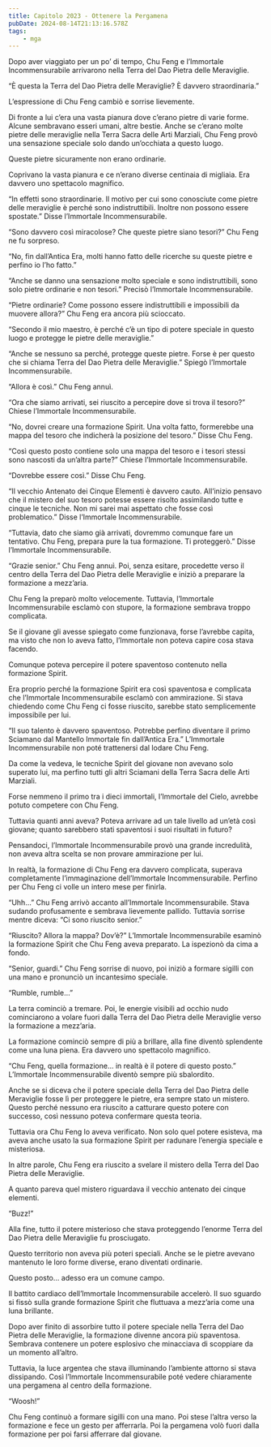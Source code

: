```yaml
---
title: Capitolo 2023 - Ottenere la Pergamena
pubDate: 2024-08-14T21:13:16.578Z
tags:
    - mga
---
```





Dopo aver viaggiato per un po’ di tempo, Chu Feng e l’Immortale Incommensurabile arrivarono nella Terra del Dao Pietra delle Meraviglie.


“È questa la Terra del Dao Pietra delle Meraviglie? È davvero straordinaria.”


L’espressione di Chu Feng cambiò e sorrise lievemente.


Di fronte a lui c’era una vasta pianura dove c’erano pietre di varie forme. Alcune sembravano esseri umani, altre bestie. Anche se c’erano molte pietre delle meraviglie nella Terra Sacra delle Arti Marziali, Chu Feng provò una sensazione speciale solo dando un’occhiata a questo luogo.


Queste pietre sicuramente non erano ordinarie.


Coprivano la vasta pianura e ce n’erano diverse centinaia di migliaia. Era davvero uno spettacolo magnifico.


“In effetti sono straordinarie. Il motivo per cui sono conosciute come pietre delle meraviglie è perché sono indistruttibili. Inoltre non possono essere spostate.” Disse l’Immortale Incommensurabile.


“Sono davvero così miracolose? Che queste pietre siano tesori?” Chu Feng ne fu sorpreso.

“No, fin dall’Antica Era, molti hanno fatto delle ricerche su queste pietre e perfino io l’ho fatto.”

“Anche se danno una sensazione molto speciale e sono indistruttibili, sono solo pietre ordinarie e non tesori.” Precisò l’Immortale Incommensurabile.


“Pietre ordinarie? Come possono essere indistruttibili e impossibili da muovere allora?” Chu Feng era ancora più scioccato.


“Secondo il mio maestro, è perché c’è un tipo di potere speciale in questo luogo e protegge le pietre delle meraviglie.”


“Anche se nessuno sa perché, protegge queste pietre. Forse è per questo che si chiama Terra del Dao Pietra delle Meraviglie.” Spiegò l’Immortale Incommensurabile.

“Allora è così.” Chu Feng annuì.

“Ora che siamo arrivati, sei riuscito a percepire dove si trova il tesoro?” Chiese l’Immortale Incommensurabile.


“No, dovrei creare una formazione Spirit. Una volta fatto, formerebbe una mappa del tesoro che indicherà la posizione del tesoro.” Disse Chu Feng.


“Così questo posto contiene solo una mappa del tesoro e i tesori stessi sono nascosti da un’altra parte?” Chiese l’Immortale Incommensurabile.

“Dovrebbe essere così.” Disse Chu Feng.

“Il vecchio Antenato dei Cinque Elementi è davvero cauto. All’inizio pensavo che il mistero del suo tesoro potesse essere risolto assimilando tutte e cinque le tecniche. Non mi sarei mai aspettato che fosse così problematico.” Disse l’Immortale Incommensurabile.


“Tuttavia, dato che siamo già arrivati, dovremmo comunque fare un tentativo. Chu Feng, prepara pure la tua formazione. Ti proteggerò.” Disse l’Immortale Incommensurabile.

“Grazie senior.” Chu Feng annuì. Poi, senza esitare, procedette verso il centro della Terra del Dao Pietra delle Meraviglie e iniziò a preparare la formazione a mezz’aria.


Chu Feng la preparò molto velocemente. Tuttavia, l’Immortale Incommensurabile esclamò con stupore, la formazione sembrava troppo complicata.


Se il giovane gli avesse spiegato come funzionava, forse l’avrebbe capita, ma visto che non lo aveva fatto, l’Immortale non poteva capire cosa stava facendo.


Comunque poteva percepire il potere spaventoso contenuto nella formazione Spirit.


Era proprio perché la formazione Spirit era così spaventosa e complicata che l’Immortale Incommensurabile esclamò con ammirazione. Si stava chiedendo come Chu Feng ci fosse riuscito, sarebbe stato semplicemente impossibile per lui.


“Il suo talento è davvero spaventoso. Potrebbe perfino diventare il primo Sciamano dal Mantello Immortale fin dall’Antica Era.” L’Immortale Incommensurabile non poté trattenersi dal lodare Chu Feng.


Da come la vedeva, le tecniche Spirit del giovane non avevano solo superato lui, ma perfino tutti gli altri Sciamani della Terra Sacra delle Arti Marziali.


Forse nemmeno il primo tra i dieci immortali, l’Immortale del Cielo, avrebbe potuto competere con Chu Feng.


Tuttavia quanti anni aveva? Poteva arrivare ad un tale livello ad un’età così giovane; quanto sarebbero stati spaventosi i suoi risultati in futuro?


Pensandoci, l’Immortale Incommensurabile provò una grande incredulità, non aveva altra scelta se non provare ammirazione per lui.


In realtà, la formazione di Chu Feng era davvero complicata, superava completamente l’immaginazione dell’Immortale Incommensurabile. Perfino per Chu Feng ci volle un intero mese per finirla.


“Uhh…” Chu Feng arrivò accanto all’Immortale Incommensurabile. Stava sudando profusamente e sembrava lievemente pallido. Tuttavia sorrise mentre diceva: “Ci sono riuscito senior.”


“Riuscito? Allora la mappa? Dov’è?” L’Immortale Incommensurabile esaminò la formazione Spirit che Chu Feng aveva preparato. La ispezionò da cima a fondo.


“Senior, guardi.” Chu Feng sorrise di nuovo, poi iniziò a formare sigilli con una mano e pronunciò un incantesimo speciale.

“Rumble, rumble…”

La terra cominciò a tremare. Poi, le energie visibili ad occhio nudo cominciarono a volare fuori dalla Terra del Dao Pietra delle Meraviglie verso la formazione a mezz’aria.


La formazione cominciò sempre di più a brillare, alla fine diventò splendente come una luna piena. Era davvero uno spettacolo magnifico.

“Chu Feng, quella formazione… in realtà è il potere di questo posto.” L’Immortale Incommensurabile diventò sempre più sbalordito.


Anche se si diceva che il potere speciale della Terra del Dao Pietra delle Meraviglie fosse lì per proteggere le pietre, era sempre stato un mistero. Questo perché nessuno era riuscito a catturare questo potere con successo, così nessuno poteva confermare questa teoria.


Tuttavia ora Chu Feng lo aveva verificato. Non solo quel potere esisteva, ma aveva anche usato la sua formazione Spirit per radunare l’energia speciale e misteriosa.


In altre parole, Chu Feng era riuscito a svelare il mistero della Terra del Dao Pietra delle Meraviglie.


A quanto pareva quel mistero riguardava il vecchio antenato dei cinque elementi.


“Buzz!”


Alla fine, tutto il potere misterioso che stava proteggendo l’enorme Terra del Dao Pietra delle Meraviglie fu prosciugato.


Questo territorio non aveva più poteri speciali. Anche se le pietre avevano mantenuto le loro forme diverse, erano diventati ordinarie.


Questo posto… adesso era un comune campo.


Il battito cardiaco dell’Immortale Incommensurabile accelerò. Il suo sguardo si fissò sulla grande formazione Spirit che fluttuava a mezz’aria come una luna brillante.


Dopo aver finito di assorbire tutto il potere speciale nella Terra del Dao Pietra delle Meraviglie, la formazione divenne ancora più spaventosa. Sembrava contenere un potere esplosivo che minacciava di scoppiare da un momento all’altro.


Tuttavia, la luce argentea che stava illuminando l’ambiente attorno si stava dissipando. Così l’Immortale Incommensurabile poté vedere chiaramente una pergamena al centro della formazione.


“Woosh!”


Chu Feng continuò a formare sigilli con una mano. Poi stese l’altra verso la formazione e fece un gesto per afferrarla. Poi la pergamena volò fuori dalla formazione per poi farsi afferrare dal giovane.

